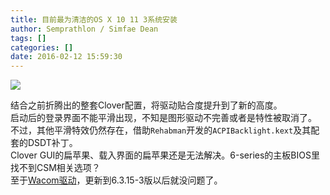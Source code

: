 ```yaml
---
title: 目前最为清洁的OS X 10 11 3系统安装
author: Semprathlon / Simfae Dean
tags: []
categories: []
date: 2016-02-12 15:59:30
---
```

![](/blog/uploads/2016/02/Screen-Shot-2016-02-12-at-14.11.56.png)  
<!--more-->
结合之前折腾出的整套Clover配置，将驱动贴合度提升到了新的高度。  
启动后的登录界面不能平滑出现，不知是图形驱动不完善或者是特性被取消了。  
不过，其他平滑特效仍然存在，借助`Rehabman`开发的`ACPIBacklight.kext`及其配套的DSDT补丁。  
Clover GUI的扁苹果、载入界面的扁苹果还是无法解决。6-series的主板BIOS里找不到CSM相关选项？  
至于[Wacom驱动](/archives/1729)，更新到6.3.15-3版以后就没问题了。  